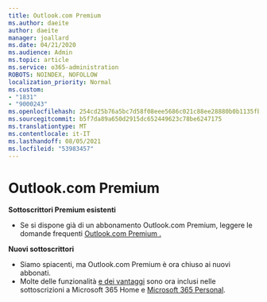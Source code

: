 ```yaml
---
title: Outlook.com Premium
ms.author: daeite
author: daeite
manager: joallard
ms.date: 04/21/2020
ms.audience: Admin
ms.topic: article
ms.service: o365-administration
ROBOTS: NOINDEX, NOFOLLOW
localization_priority: Normal
ms.custom:
- "1831"
- "9000243"
ms.openlocfilehash: 254cd25b76a5bc7d58f08eee5686c021c88ee28880b0b1135fba8e2119355721
ms.sourcegitcommit: b5f7da89a650d2915dc652449623c78be6247175
ms.translationtype: MT
ms.contentlocale: it-IT
ms.lasthandoff: 08/05/2021
ms.locfileid: "53983457"
---
```

# <a name="outlookcom-premium"></a>Outlook.com Premium

**Sottoscrittori Premium esistenti**

- Se si dispone già di un abbonamento Outlook.com Premium, leggere le domande frequenti [Outlook.com Premium .](https://support.office.com/article/cd5f03f6-1407-456a-9410-f8f24804746b?wt.mc_id=Office_Outlook_com_Alchemy)

**Nuovi sottoscrittori**

- Siamo spiacenti, ma Outlook.com Premium è ora chiuso ai nuovi abbonati.
- Molte delle funzionalità [e dei vantaggi](https://support.office.com/article/78c6089c-7faf-44f5-82e2-efa9ebb921d2?wt.mc_id=Office_Outlook_com_Alchemy) sono ora inclusi nelle sottoscrizioni a Microsoft 365 Home e [Microsoft 365 Personal](https://go.microsoft.com/fwlink/?linkid=2017122).